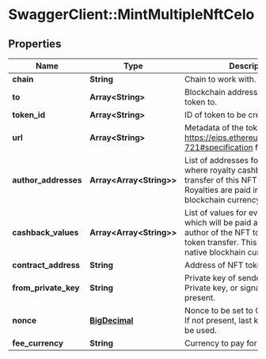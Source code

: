 # SwaggerClient::MintMultipleNftCelo

## Properties
Name | Type | Description | Notes
------------ | ------------- | ------------- | -------------
**chain** | **String** | Chain to work with. | 
**to** | **Array&lt;String&gt;** | Blockchain address to send NFT token to. | 
**token_id** | **Array&lt;String&gt;** | ID of token to be created. | 
**url** | **Array&lt;String&gt;** | Metadata of the token. See https://eips.ethereum.org/EIPS/eip-721#specification for more details. | 
**author_addresses** | **Array&lt;Array&lt;String&gt;&gt;** | List of addresses for every token, where royalty cashback for every transfer of this NFT will be send. Royalties are paid in native blockchain currency CELO. | [optional] 
**cashback_values** | **Array&lt;Array&lt;String&gt;&gt;** | List of values for every token, which will be paid as a royalty for author of the NFT token with every token transfer. This is exact value in native blockhain currency. | [optional] 
**contract_address** | **String** | Address of NFT token | 
**from_private_key** | **String** | Private key of sender address. Private key, or signature Id must be present. | 
**nonce** | [**BigDecimal**](BigDecimal.md) | Nonce to be set to Celo transaction. If not present, last known nonce will be used. | [optional] 
**fee_currency** | **String** | Currency to pay for transaction gas | 

